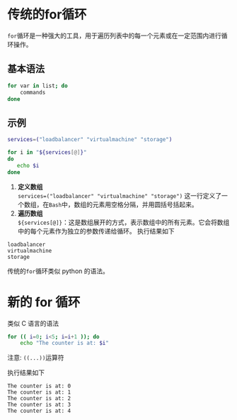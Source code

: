 # 传统的for循环
`for`循环是一种强大的工具，用于遍历列表中的每一个元素或在一定范围内进行循环操作。
## 基本语法
```sh
for var in list; do
    commands
done
```
## 示例
```sh
services=("loadbalancer" "virtualmachine" "storage")

for i in "${services[@]}"
do
   echo $i
done
```
1. **定义数组**\
`services=("loadbalancer" "virtualmachine" "storage")`
这一行定义了一个数组，在`Bash`中，数组的元素用空格分隔，并用圆括号括起来。
2. **遍历数组**\
`${services[@]}`：这是数组展开的方式，表示数组中的所有元素。它会将数组中的每个元素作为独立的参数传递给循环。
执行结果如下
```
loadbalancer
virtualmachine
storage
```
传统的`for`循环类似 python 的语法。
# 新的 for 循环
类似 C 语言的语法
```sh
for (( i=0; i<5; i=i+1 )); do
    echo "The counter is at: $i"
```
注意: `((...))`运算符

执行结果如下
```
The counter is at: 0
The counter is at: 1
The counter is at: 2
The counter is at: 3
The counter is at: 4 
```
